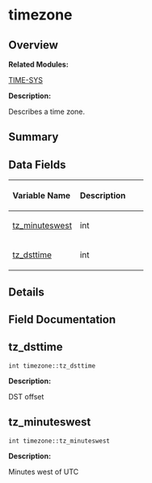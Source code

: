 # timezone<a name="ZH-CN_TOPIC_0000001054479613"></a>

## **Overview**<a name="section1983355433093538"></a>

**Related Modules:**

[TIME-SYS](zh-cn_topic_0000001055078085.md)

**Description:**

Describes a time zone. 

## **Summary**<a name="section708110099093538"></a>

## Data Fields<a name="pub-attribs"></a>

<a name="table1011459876093538"></a>
<table><thead align="left"><tr id="row155540106093538"><th class="cellrowborder" valign="top" width="50%" id="mcps1.1.3.1.1"><p id="p1434275112093538"><a name="p1434275112093538"></a><a name="p1434275112093538"></a>Variable Name</p>
</th>
<th class="cellrowborder" valign="top" width="50%" id="mcps1.1.3.1.2"><p id="p1687759628093538"><a name="p1687759628093538"></a><a name="p1687759628093538"></a>Description</p>
</th>
</tr>
</thead>
<tbody><tr id="row1815429247093538"><td class="cellrowborder" valign="top" width="50%" headers="mcps1.1.3.1.1 "><p id="p190084801093538"><a name="p190084801093538"></a><a name="p190084801093538"></a><a href="timezone.md#a3042f7eff6e1b980728def76b1fa0eb7">tz_minuteswest</a></p>
</td>
<td class="cellrowborder" valign="top" width="50%" headers="mcps1.1.3.1.2 "><p id="p557210044093538"><a name="p557210044093538"></a><a name="p557210044093538"></a>int&nbsp;</p>
</td>
</tr>
<tr id="row1664273979093538"><td class="cellrowborder" valign="top" width="50%" headers="mcps1.1.3.1.1 "><p id="p535357648093538"><a name="p535357648093538"></a><a name="p535357648093538"></a><a href="timezone.md#a85259977aeb63b17e6ce94f19afdfd99">tz_dsttime</a></p>
</td>
<td class="cellrowborder" valign="top" width="50%" headers="mcps1.1.3.1.2 "><p id="p1681019001093538"><a name="p1681019001093538"></a><a name="p1681019001093538"></a>int&nbsp;</p>
</td>
</tr>
</tbody>
</table>

## **Details**<a name="section598348619093538"></a>

## **Field Documentation**<a name="section683380770093538"></a>

## tz\_dsttime<a name="a85259977aeb63b17e6ce94f19afdfd99"></a>

```
int timezone::tz_dsttime
```

 **Description:**

DST offset 

## tz\_minuteswest<a name="a3042f7eff6e1b980728def76b1fa0eb7"></a>

```
int timezone::tz_minuteswest
```

 **Description:**

Minutes west of UTC 

